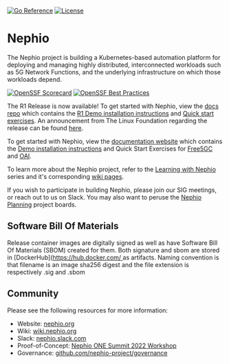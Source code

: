 [![Go Reference](https://pkg.go.dev/badge/github.com/nephio-project/nephio.svg)](https://pkg.go.dev/github.com/nephio-project/nephio)
[![License](https://img.shields.io/github/license/nephio-project/nephio?color=blue)](https://github.com/nephio-project/nephio/blob/main/LICENSE)

# Nephio

The Nephio project is building a Kubernetes-based automation platform for
deploying and managing highly distributed, interconnected workloads such as 5G
Network Functions, and the underlying infrastructure on which those workloads
depend.


[![OpenSSF Scorecard](https://api.securityscorecards.dev/projects/github.com/nephio-project/nephio/badge)](https://securityscorecards.dev/viewer/?uri=github.com/nephio-project/nephio) [![OpenSSF Best Practices](https://www.bestpractices.dev/projects/7665/badge)](https://www.bestpractices.dev/projects/7665)

The R1 Release is now available! To get started with Nephio, view the [docs repo](https://github.com/nephio-project/docs) 
which contains the [R1 Demo installation instructions](https://github.com/nephio-project/docs/blob/main/install-guide/README.md) 
and [Quick start exercises](https://github.com/nephio-project/docs/blob/main/user-guide/exercises.md). 
An announcement from The Linux Foundation regarding the release can be found 
[here](https://www.linuxfoundation.org/press/nephio-community-gains-momentum-with-release-1-to-simplify-cloud-native-network-automation).

To get started with Nephio, view the [documentation website](https://docs.nephio.org/docs/)
which contains the [Demo installation instructions](https://docs.nephio.org/docs/guides/install-guides/) 
and Quick Start Exercises for [Free5GC](https://docs.nephio.org/docs/guides/user-guides/exercise-1-free5gc/)
and [OAI](https://docs.nephio.org/docs/guides/user-guides/exercise-2-oai/). 


To learn more about the Nephio project, refer to the [Learning with Nephio](https://www.youtube.com/playlist?list=PLiW9_IXAWtkt8lbFe1jF_bzEI4gd-Jlq4)
series and it's corresponding  [wiki pages](https://wiki.nephio.org/display/HOME/Learning+with+Nephio+R1).

If you wish to participate in building Nephio, please join our SIG meetings, or reach out to us on Slack. You may also want to peruse the [Nephio Planning](https://github.com/orgs/nephio-project/projects)
project boards.

## Software Bill Of Materials
Release container images are digitally signed as well as have Software Bill Of Materials (SBOM) created for them. Both signature and sbom are stored in [DockerHub]([https://hub.docker.com/ ](https://hub.docker.com/u/nephio) as artifacts. 
Naming convention is that filename is an image sha256 digest and the file extension is respectively .sig and .sbom

## Community

Please see the following resources for more information:
  * Website: [nephio.org](https://nephio.org)
  * Wiki: [wiki.nephio.org](https://wiki.nephio.org)
  * Slack: [nephio.slack.com](https://nephio.slack.com)
  * Proof-of-Concept:
    [Nephio ONE Summit 2022 Workshop](https://github.com/nephio-project/one-summit-22-workshop)
  * Governance:
    [github.com/nephio-project/governance](https://github.com/nephio-project/governance)

